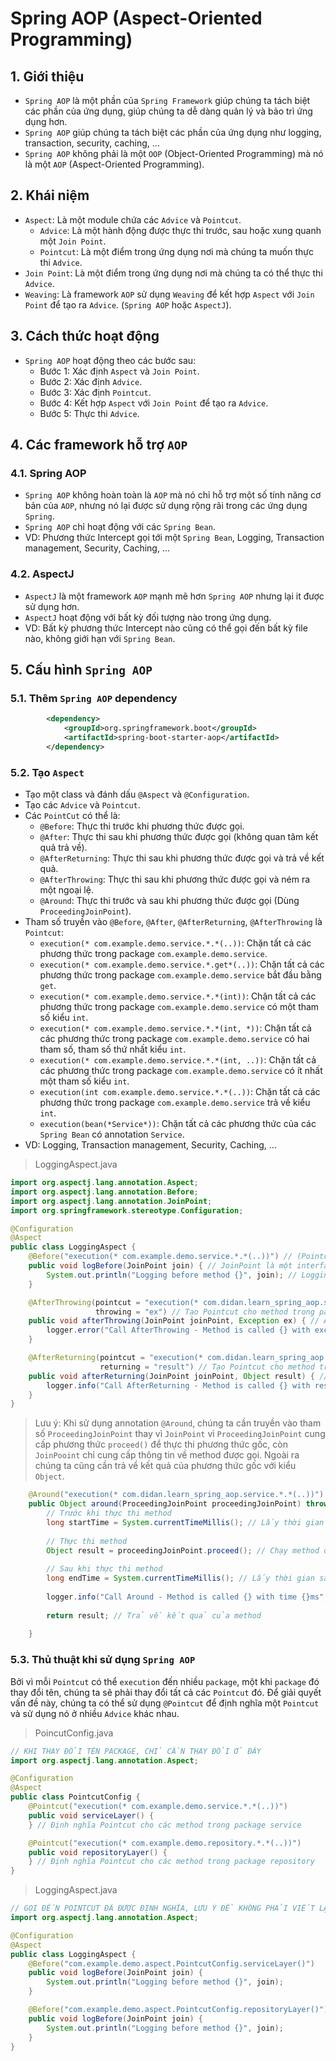 # Spring AOP (Aspect-Oriented Programming)
## 1. Giới thiệu
- `Spring AOP` là một phần của `Spring Framework` giúp chúng ta tách biệt các phần của ứng dụng, giúp chúng ta dễ dàng quản lý và bảo trì ứng dụng hơn.
- `Spring AOP` giúp chúng ta tách biệt các phần của ứng dụng như logging, transaction, security, caching, ...
- `Spring AOP` không phải là một `OOP` (Object-Oriented Programming) mà nó là một `AOP` (Aspect-Oriented Programming).

## 2. Khái niệm
- `Aspect`: Là một module chứa các `Advice` và `Pointcut`.
    + `Advice`: Là một hành động được thực thi trước, sau hoặc xung quanh một `Join Point`.
    + `Pointcut`: Là một điểm trong ứng dụng nơi mà chúng ta muốn thực thi `Advice`.
- `Join Point`: Là một điểm trong ứng dụng nơi mà chúng ta có thể thực thi `Advice`.
- `Weaving`: Là framework `AOP` sử dụng `Weaving` để kết hợp `Aspect` với `Join Point` để tạo ra `Advice`. (`Spring AOP` hoặc `AspectJ`).

## 3. Cách thức hoạt động
- `Spring AOP` hoạt động theo các bước sau:
    - Bước 1: Xác định `Aspect` và `Join Point`.
    - Bước 2: Xác định `Advice`.
    - Bước 3: Xác định `Pointcut`.
    - Bước 4: Kết hợp `Aspect` với `Join Point` để tạo ra `Advice`.
    - Bước 5: Thực thi `Advice`.

## 4. Các framework hỗ trợ `AOP`
### 4.1. Spring AOP
- `Spring AOP` không hoàn toàn là `AOP` mà nó chỉ hỗ trợ một số tính năng cơ bản của `AOP`, nhưng nó lại được sử dụng rộng rãi trong các ứng dụng `Spring`.
- `Spring AOP` chỉ hoạt động với các `Spring Bean`.
- VD: Phương thức Intercept gọi tới một `Spring Bean`, Logging, Transaction management, Security, Caching, ...

### 4.2. AspectJ
- `AspectJ` là một framework `AOP` mạnh mẽ hơn `Spring AOP` nhưng lại it được sử dụng hơn.
- `AspectJ` hoạt động với bất kỳ đối tượng nào trong ứng dụng.
- VD: Bất kỳ phương thức Intercept nào cũng có thể gọi đến bất kỳ file nào, không giới hạn với `Spring Bean`.

## 5. Cấu hình `Spring AOP`
### 5.1. Thêm `Spring AOP` dependency
```xml
		<dependency>
			<groupId>org.springframework.boot</groupId>
			<artifactId>spring-boot-starter-aop</artifactId>
		</dependency>
```

### 5.2. Tạo `Aspect`
- Tạo một class và đánh dấu `@Aspect` và `@Configuration`.
- Tạo các `Advice` và `Pointcut`.
- Các `PointCut` có thể là:
    + `@Before`: Thực thi trước khi phương thức được gọi.
    + `@After`: Thực thi sau khi phương thức được gọi (không quan tâm kết quả trả về).
    + `@AfterReturning`: Thực thi sau khi phương thức được gọi và trả về kết quả.
    + `@AfterThrowing`: Thực thi sau khi phương thức được gọi và ném ra một ngoại lệ.
    + `@Around`: Thực thi trước và sau khi phương thức được gọi (Dùng `ProceedingJoinPoint`).
- Tham số truyền vào `@Before`, `@After`, `@AfterReturning`, `@AfterThrowing` là `Pointcut`:
    + `execution(* com.example.demo.service.*.*(..))`: Chặn tất cả các phương thức trong package `com.example.demo.service`.
    + `execution(* com.example.demo.service.*.get*(..))`: Chặn tất cả các phương thức trong package `com.example.demo.service` bắt đầu bằng `get`.
    + `execution(* com.example.demo.service.*.*(int))`: Chặn tất cả các phương thức trong package `com.example.demo.service` có một tham số kiểu `int`.
    + `execution(* com.example.demo.service.*.*(int, *))`: Chặn tất cả các phương thức trong package `com.example.demo.service` có hai tham số, tham số thứ nhất kiểu `int`.
    + `execution(* com.example.demo.service.*.*(int, ..))`: Chặn tất cả các phương thức trong package `com.example.demo.service` có ít nhất một tham số kiểu `int`.
    + `execution(int com.example.demo.service.*.*(..))`: Chặn tất cả các phương thức trong package `com.example.demo.service` trả về kiểu `int`.
    + `execution(bean(*Service*))`: Chặn tất cả các phương thức của các `Spring Bean` có annotation `Service`.
- VD: Logging, Transaction management, Security, Caching, ...

>LoggingAspect.java
```java
import org.aspectj.lang.annotation.Aspect;
import org.aspectj.lang.annotation.Before;
import org.aspectj.lang.annotation.JoinPoint;
import org.springframework.stereotype.Configuration;

@Configuration
@Aspect
public class LoggingAspect {
    @Before("execution(* com.example.demo.service.*.*(..))") // (Pointcut)
    public void logBefore(JoinPoint join) { // JoinPoint là một interface trong AspectJ, nó cung cấp thông tin về method được gọi
        System.out.println("Logging before method {}", join); // Logging ra method trước khi thực thi (Advice)
    }

    @AfterThrowing(pointcut = "execution(* com.didan.learn_spring_aop.service.*.*(..))", 
			       throwing = "ex") // Tạo Pointcut cho method trong package service khi method ném ra 1 ngoại lệ
	public void afterThrowing(JoinPoint joinPoint, Exception ex) { // Annotation AfterThrowing sẽ chạy khi method gặp lỗi
		logger.error("Call AfterThrowing - Method is called {} with exception {}", joinPoint, ex);
	}

    @AfterReturning(pointcut = "execution(* com.didan.learn_spring_aop.service.*.*(..))", 
                    returning = "result") // Tạo Pointcut cho method trong package service khi method trả về kq
	public void afterReturning(JoinPoint joinPoint, Object result) { // Annotation AfterReturning sẽ chạy khi method trả về kết quả
		logger.info("Call AfterReturning - Method is called {} with result {}", joinPoint, result);
	}
}
```
> Lưu ý: Khi sử dụng annotation `@Around`, chúng ta cần truyền vào tham số `ProceedingJoinPoint` thay vì `JoinPoint` vì `ProceedingJoinPoint` cung cấp phương thức `proceed()` để thực thi phương thức gốc, còn `JoinPooint` chỉ cung cấp thông tin về method được gọi. Ngoài ra chúng ta cũng cần trả về kết quả của phương thức gốc với kiểu `Object`.

```java
	@Around("execution(* com.didan.learn_spring_aop.service.*.*(..))") // Tạo Pointcut cho method trong package service)
	public Object around(ProceedingJoinPoint proceedingJoinPoint) throws Throwable {
        // Trước khi thực thi method
		long startTime = System.currentTimeMillis(); // Lấy thời gian hiện tại
		
        // Thực thi method
		Object result = proceedingJoinPoint.proceed(); // Chạy method được đánh dấu bởi Pointcut
		
        // Sau khi thực thi method
		long endTime = System.currentTimeMillis(); // Lấy thời gian sau khi chạy method
		
		logger.info("Call Around - Method is called {} with time {}ms", proceedingJoinPoint, endTime - startTime);
		
		return result; // Trả về kết quả của method
		
	}
```

### 5.3. Thủ thuật khi sử dụng `Spring AOP`
Bởi vì mỗi `Pointcut` có thể `execution` đến nhiều `package`, một khi `package` đó thay đổi tên, chúng ta sẽ phải thay đổi tất cả các `Pointcut` đó. Để giải quyết vấn đề này, chúng ta có thể sử dụng `@Pointcut` để định nghĩa một `Pointcut` và sử dụng nó ở nhiều `Advice` khác nhau.

>PoincutConfig.java
```java
// KHI THAY ĐỔI TÊN PACKAGE, CHỈ CẦN THAY ĐỔI Ở ĐÂY
import org.aspectj.lang.annotation.Aspect;

@Configuration
@Aspect
public class PointcutConfig {
    @Pointcut("execution(* com.example.demo.service.*.*(..))")
    public void serviceLayer() {
    } // Định nghĩa Pointcut cho các method trong package service

    @Pointcut("execution(* com.example.demo.repository.*.*(..))")
    public void repositoryLayer() {
    } // Định nghĩa Pointcut cho các method trong package repository
}
```

>LoggingAspect.java
```java
// GỌI ĐẾN POINTCUT ĐÃ ĐƯỢC ĐỊNH NGHĨA, LƯU Ý ĐỂ KHÔNG PHẢI VIẾT LẠI EXECUTION VÌ ĐÃ ĐƯỢC ĐỊNH NGHĨA CLASS PointcutConfig
import org.aspectj.lang.annotation.Aspect;

@Configuration
@Aspect
public class LoggingAspect {
    @Before("com.example.demo.aspect.PointcutConfig.serviceLayer()")
    public void logBefore(JoinPoint join) {
        System.out.println("Logging before method {}", join);
    }

    @Before("com.example.demo.aspect.PointcutConfig.repositoryLayer()")
    public void logBefore(JoinPoint join) {
        System.out.println("Logging before method {}", join);
    }
}
```